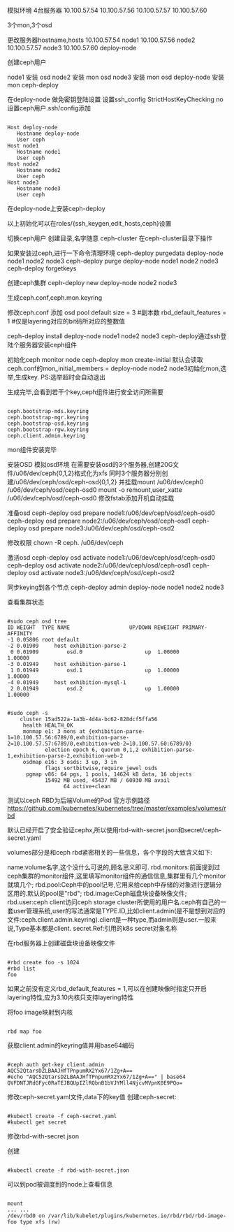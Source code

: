 模拟环境
4台服务器
10.100.57.54
10.100.57.56
10.100.57.57
10.100.57.60

3个mon,3个osd

更改服务器hostname,hosts
10.100.57.54 node1
10.100.57.56 node2
10.100.57.57 node3
10.100.57.60 deploy-node

创建ceph用户

node1 安装 osd
node2 安装 mon osd
node3 安装 mon osd
deploy-node 安装 mon ceph-deploy

在deploy-node 做免密钥登陆设置
设置ssh\_config StrictHostKeyChecking no
设置ceph用户.ssh/config添加
<pre><code>
Host deploy-node
   Hostname deploy-node
   User ceph
Host node1
   Hostname node1
   User ceph
Host node2
   Hostname node2
   User ceph
Host node3
   Hostname node3
   User ceph
</code></pre>

在deploy-node上安装ceph-deploy

以上初始化可以在roles/{ssh\_keygen,edit\_hosts,ceph}设置

切换ceph用户
创建目录,名字随意 ceph-cluster
在ceph-cluster目录下操作

如果安装过ceph,进行一下命令清理环境
ceph-deploy purgedata deploy-node node1 node2 node3
ceph-deploy purge deploy-node node1 node2 node3
ceph-deploy forgetkeys


创建ceph集群
ceph-deploy new deploy-node node2 node3

生成ceph.conf,ceph.mon.keyring

修改ceph.conf
添加
osd pool default size = 3   #副本数
rbd\_default\_features = 1  #仅是layering对应的bit码所对应的整数值

ceph-deploy install deploy-node node1 node2 node3
ceph-deploy通过ssh登陆个服务器安装ceph组件

初始化ceph monitor node
ceph-deploy mon create-initial
默认会读取ceph.conf的mon\_initial\_members = deploy-node node2 node3初始化mon,选举,生成key.
PS:选举超时会自动退出

生成完毕,会看到若干个key,ceph组件进行安全访问所需要
<pre><code>
ceph.bootstrap-mds.keyring
ceph.bootstrap-mgr.keyring
ceph.bootstrap-osd.keyring
ceph.bootstrap-rgw.keyring
ceph.client.admin.keyring
</code></pre>

mon组件安装完毕

安装OSD
模拟osd环境
在需要安装osd的3个服务器,创建20G文件/u06/dev/ceph{0,1,2}格式化为xfs
同时3个服务器分别创建/u06/dev/ceph/osd/ceph-osd{0,1,2}
并挂载mount /u06/dev/ceph0 /u06/dev/ceph/osd/ceph-osd0
mount -o remount,user\_xatte /u06/dev/ceph/osd/ceph-osd0
修改fstab添加开机自动挂载

准备osd
ceph-deploy osd prepare node1:/u06/dev/ceph/osd/ceph-osd0
ceph-deploy osd prepare node2:/u06/dev/ceph/osd/ceph-osd1
ceph-deploy osd prepare node3:/u06/dev/ceph/osd/ceph-osd2

修改权限
chown -R ceph. /u06/dev/ceph

激活osd
ceph-deploy osd activate node1:/u06/dev/ceph/osd/ceph-osd0
ceph-deploy osd activate node2:/u06/dev/ceph/osd/ceph-osd1
ceph-deploy osd activate node3:/u06/dev/ceph/osd/ceph-osd2

同步keying到各个节点
ceph-deploy admin deploy-node node1 node2 node3


查看集群状态
<pre><code>
#sudo ceph osd tree
ID WEIGHT  TYPE NAME                   UP/DOWN REWEIGHT PRIMARY-AFFINITY 
-1 0.05806 root default                                                  
-2 0.01909     host exhibition-parse-2                                   
 0 0.01909         osd.0                    up  1.00000          1.00000 
-3 0.01949     host exhibition-parse-1                                   
 1 0.01949         osd.1                    up  1.00000          1.00000 
-4 0.01949     host exhibition-mysql-1                                   
 2 0.01949         osd.2                    up  1.00000          1.00000 
</code></pre>
<pre><code>
#sudo ceph -s
    cluster 15ad522a-1a3b-4d4a-bc62-828dcf5ffa56
     health HEALTH_OK
     monmap e1: 3 mons at {exhibition-parse-1=10.100.57.56:6789/0,exhibition-parse-2=10.100.57.57:6789/0,exhibition-web-2=10.100.57.60:6789/0}
            election epoch 6, quorum 0,1,2 exhibition-parse-1,exhibition-parse-2,exhibition-web-2
     osdmap e16: 3 osds: 3 up, 3 in
            flags sortbitwise,require_jewel_osds
      pgmap v86: 64 pgs, 1 pools, 14624 kB data, 16 objects
            15492 MB used, 45437 MB / 60930 MB avail
                  64 active+clean
</code></pre>

测试以ceph RBD为后端Volume的Pod
官方示例路径
https://github.com/kubernetes/kubernetes/tree/master/examples/volumes/rbd

默认已经开启了安全验证cephx,所以使用rbd-with-secret.json和secret/ceph-secret.yaml

volumes部分是和ceph rbd紧密相关的一些信息，各个字段的大致含义如下:

name:volume名字,这个没什么可说的,顾名思义即可.
rbd.monitors:前面提到过ceph集群的monitor组件,这里填写monitor组件的通信信息,集群里有几个monitor就填几个;
rbd.pool:Ceph中的pool记号,它用来给ceph中存储的对象进行逻辑分区用的.默认的pool是"rbd";
rbd.image:Ceph磁盘块设备映像文件;
rbd.user:ceph client访问ceph storage cluster所使用的用户名.ceph有自己的一套user管理系统,user的写法通常是TYPE.ID,比如client.admin(是不是想到对应的文件:ceph.client.admin.keyring).client是一种type,而admin则是user.一般来说,Type基本都是client.
secret.Ref:引用的k8s secret对象名称

在rbd服务器上创建磁盘块设备映像文件
<pre><code>
#rbd create foo -s 1024
#rbd list
foo
</code></pre>
如果之前没有定义rbd\_default\_features = 1,可以在创建映像时指定只开启layering特性,应为3.10内核只支持layering特性

将foo image映射到内核
<pre><code>
rbd map foo
</code></pre>

获取client.admin的keyring值并用base64编码
<pre><code>
#ceph auth get-key client.admin
AQC52QtarsDZLBAAJHfTPnpumRX2Yx67/1Zg+A==
#echo "AQC52QtarsDZLBAAJHfTPnpumRX2Yx67/1Zg+A==" | base64
QVFDNTJRdGFyc0RaTEJBQUpIZlRQbnB1bVJYMll4NjcvMVpnK0E9PQo=
</code></pre>

修改ceph-secret.yaml文件,data下的key值
创建ceph-secret:
<pre><code>
#kubectl create -f ceph-secret.yaml
#kubectl get secret
</code></pre>

修改rbd-with-secret.json

创建
<pre><code>
#kubectl create -f rbd-with-secret.json
</code></pre>

可以到pod被调度到的node上查看信息
<pre><code>
mount
... ...
/dev/rbd0 on /var/lib/kubelet/plugins/kubernetes.io/rbd/rbd/rbd-image-foo type xfs (rw)
</code></pre>
